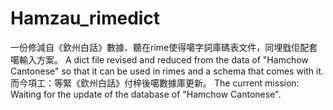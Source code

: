 # Hamzau_rimedict
一份修減自《欽州白話》數據、聽在rime使得噶字詞庫碼表文件，同埋戥佢配套噶輸入方案。
A dict file revised and reduced from the data of "Hamchow Cantonese" so that it can be used in rimes and a schema that comes with it. 
    而今項工：等緊《欽州白話》付梓後噶數據庫更新。
    The current mission: Waiting for the update of the database of "Hamchow Cantonese". 
